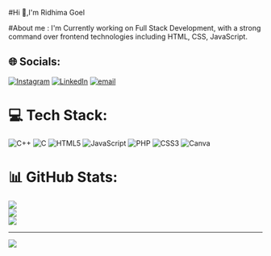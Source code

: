 #Hi 👋,I'm Ridhima Goel

#About me : I'm Currently working on Full Stack Development, with a strong command over frontend technologies including HTML, CSS, JavaScript.<br>


## 🌐 Socials:
[![Instagram](https://img.shields.io/badge/Instagram-%23E4405F.svg?logo=Instagram&logoColor=white)](https://instagram.com/ridhima_205_) [![LinkedIn](https://img.shields.io/badge/LinkedIn-%230077B5.svg?logo=linkedin&logoColor=white)](https://linkedin.com/in/www.linkedin.com/in/ridhimagoel205) [![email](https://img.shields.io/badge/Email-D14836?logo=gmail&logoColor=white)](mailto:ridhimagoel126@gmail.com) 

# 💻 Tech Stack:
![C++](https://img.shields.io/badge/c++-%2300599C.svg?style=for-the-badge&logo=c%2B%2B&logoColor=white) ![C](https://img.shields.io/badge/c-%2300599C.svg?style=for-the-badge&logo=c&logoColor=white) ![HTML5](https://img.shields.io/badge/html5-%23E34F26.svg?style=for-the-badge&logo=html5&logoColor=white) ![JavaScript](https://img.shields.io/badge/javascript-%23323330.svg?style=for-the-badge&logo=javascript&logoColor=%23F7DF1E) ![PHP](https://img.shields.io/badge/php-%23777BB4.svg?style=for-the-badge&logo=php&logoColor=white) ![CSS3](https://img.shields.io/badge/css3-%231572B6.svg?style=for-the-badge&logo=css3&logoColor=white) ![Canva](https://img.shields.io/badge/Canva-%2300C4CC.svg?style=for-the-badge&logo=Canva&logoColor=white)
# 📊 GitHub Stats:
![](https://github-readme-stats.vercel.app/api?username=ridhimagoel&theme=dark&hide_border=false&include_all_commits=false&count_private=false)<br/>
![](https://nirzak-streak-stats.vercel.app/?user=ridhimagoel&theme=dark&hide_border=false)<br/>
![](https://github-readme-stats.vercel.app/api/top-langs/?username=ridhimagoel&theme=dark&hide_border=false&include_all_commits=false&count_private=false&layout=compact)

---
[![](https://visitcount.itsvg.in/api?id=ridhimagoel&icon=0&color=0)](https://visitcount.itsvg.in)

<!-- Proudly created with GPRM ( https://gprm.itsvg.in ) -->

<!--
**ridhimagoel/ridhimagoel** is a ✨ _special_ ✨ repository because its `README.md` (this file) appears on your GitHub profile.

Here are some ideas to get you started:

- 🔭 I’m currently working on ...
- 🌱 I’m currently learning ...
- 👯 I’m looking to collaborate on ...
- 🤔 I’m looking for help with ...
- 💬 Ask me about ...
- 📫 How to reach me: ...
- 😄 Pronouns: ...
- ⚡ Fun fact: ...
-->
